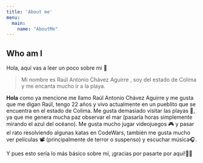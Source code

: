 ```yaml
---
title: 'About me'
menu:
  main:
    name: "AboutMe"
---
```


## Who am I

Hola, aquí vas a leer un poco sobre mi 🤩

> Mi nombre es Raúl Antonio Chávez Aguirre
>, soy del estado de Colima
> y me encanta mucho ir a la playa.

**Hola** como ya mencione me llamo Raúl Antonio Chávez Aguirre y me gusta que me digan Raúl, tengo 22 años y vivo actualmente en un pueblito que se encuentra en el estado de Colima. Me gusta demasiado visitar las playas 🌴, ya que me genera mucha paz observar el mar (pasaría horas simplemente mirando el azul del océano). Me gusta mucho jugar videojuegos 🎮 y pasar el rato resolviendo algunas katas en CodeWars, también me gusta mucho ver películas 📽️ (principalmente de terror o suspenso) y escuchar música🎧.

Y pues esto sería lo más básico sobre mí,  ¡gracias por pasarte por aquí!👋👋

